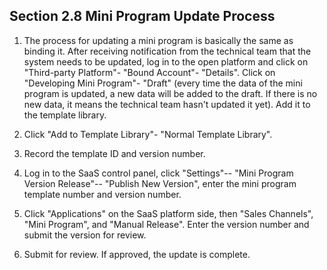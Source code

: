 ## Section 2.8 Mini Program Update Process

1. The process for updating a mini program is basically the same as binding it. After receiving notification from the technical team that the system needs to be updated, log in to the open platform and click on "Third-party Platform"- "Bound Account"- "Details". Click on "Developing Mini Program"- "Draft" (every time the data of the mini program is updated, a new data will be added to the draft. If there is no new data, it means the technical team hasn't updated it yet). Add it to the template library.

2. Click "Add to Template Library"- "Normal Template Library".

3. Record the template ID and version number.

4. Log in to the SaaS control panel, click "Settings"-- "Mini Program Version Release"-- "Publish New Version", enter the mini program template number and version number.

5. Click "Applications" on the SaaS platform side, then "Sales Channels", "Mini Program", and "Manual Release". Enter the version number and submit the version for review.

6. Submit for review. If approved, the update is complete.